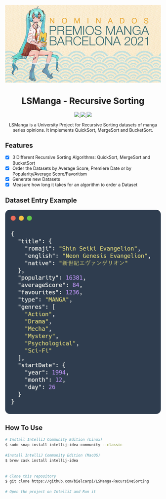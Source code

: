 <p style="text-align: center">
  <img src="resources/lsmanga-logo.png" alt="LSManga logo">
</p>

<h1 style="text-align: center">LSManga - Recursive Sorting</h1>

<p style="text-align: center">
  <a href="https://www.java.com">
    <img src="https://img.shields.io/badge/Java-17-red.svg">
  </a>
  <a href="https://github.com/hexstorm9/AgeRoyale/tree/develop">
    <img src="https://img.shields.io/badge/Development Stage-blue.svg">
  </a>
    <a href="https://opensource.org/licenses/BSD-3-Clause">
    <img src="https://img.shields.io/badge/Open%20Source-%E2%9D%A4-brightgreen.svg">
  </a>
</p>

<p style="text-align: center">
    LSManga is a University Project for Recursive Sorting datasets of manga series opinions. It implements QuickSort, MergeSort and BucketSort.
</p>


## Features
- [x] 3 Different Recursive Sorting Algorithms: QuickSort, MergeSort and BucketSort
- [x] Order the Datasets by Average Score, Premiere Date or by Popularity/Average Score/Favoritism
- [x] Generate new Datasets
- [x] Measure how long it takes for an algorithm to order a Dataset

## Dataset Entry Example
<img style="border-radius: 15px" src="./resources/dataset-example.png" alt="Dataset Example">

## How To Use
```bash
# Install IntelliJ Community Edition (Linux)
$ sudo snap install intellij-idea-community --classic

#Install IntelliJ Community Edition (MacOS)
$ brew cask install intellij-idea


# Clone this repository
$ git clone https://github.com/bielcarpi/LSManga-RecursiveSorting

# Open the project on IntelliJ and Run it
```
